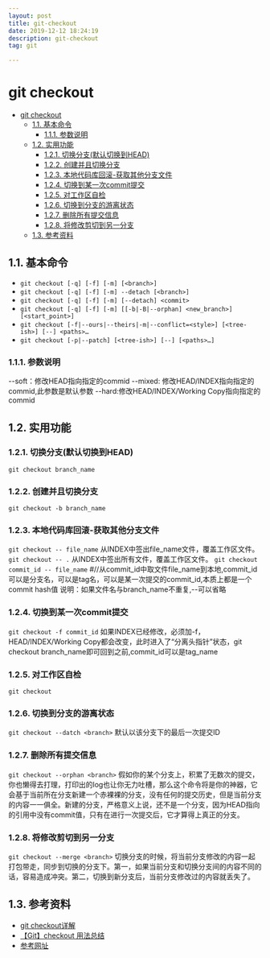 ```yaml
---
layout: post
title: git-checkout
date: 2019-12-12 18:24:19
description: git-checkout
tag: git

---
```


# git checkout

- [git checkout](#git-checkout)
  - [1.1. 基本命令](#11-%e5%9f%ba%e6%9c%ac%e5%91%bd%e4%bb%a4)
    - [1.1.1. 参数说明](#111-%e5%8f%82%e6%95%b0%e8%af%b4%e6%98%8e)
  - [1.2. 实用功能](#12-%e5%ae%9e%e7%94%a8%e5%8a%9f%e8%83%bd)
    - [1.2.1. 切换分支(默认切换到HEAD)](#121-%e5%88%87%e6%8d%a2%e5%88%86%e6%94%af%e9%bb%98%e8%ae%a4%e5%88%87%e6%8d%a2%e5%88%b0head)
    - [1.2.2. 创建并且切换分支](#122-%e5%88%9b%e5%bb%ba%e5%b9%b6%e4%b8%94%e5%88%87%e6%8d%a2%e5%88%86%e6%94%af)
    - [1.2.3. 本地代码库回滚-获取其他分支文件](#123-%e6%9c%ac%e5%9c%b0%e4%bb%a3%e7%a0%81%e5%ba%93%e5%9b%9e%e6%bb%9a-%e8%8e%b7%e5%8f%96%e5%85%b6%e4%bb%96%e5%88%86%e6%94%af%e6%96%87%e4%bb%b6)
    - [1.2.4. 切换到某一次commit提交](#124-%e5%88%87%e6%8d%a2%e5%88%b0%e6%9f%90%e4%b8%80%e6%ac%a1commit%e6%8f%90%e4%ba%a4)
    - [1.2.5. 对工作区自检](#125-%e5%af%b9%e5%b7%a5%e4%bd%9c%e5%8c%ba%e8%87%aa%e6%a3%80)
    - [1.2.6. 切换到分支的游离状态](#126-%e5%88%87%e6%8d%a2%e5%88%b0%e5%88%86%e6%94%af%e7%9a%84%e6%b8%b8%e7%a6%bb%e7%8a%b6%e6%80%81)
    - [1.2.7. 删除所有提交信息](#127-%e5%88%a0%e9%99%a4%e6%89%80%e6%9c%89%e6%8f%90%e4%ba%a4%e4%bf%a1%e6%81%af)
    - [1.2.8. 将修改剪切到另一分支](#128-%e5%b0%86%e4%bf%ae%e6%94%b9%e5%89%aa%e5%88%87%e5%88%b0%e5%8f%a6%e4%b8%80%e5%88%86%e6%94%af)
  - [1.3. 参考资料](#13-%e5%8f%82%e8%80%83%e8%b5%84%e6%96%99)

## 1.1. 基本命令

- `git checkout [-q] [-f] [-m] [<branch>]`
- `git checkout [-q] [-f] [-m] --detach [<branch>]`
- `git checkout [-q] [-f] [-m] [--detach] <commit>`
- `git checkout [-q] [-f] [-m] [[-b|-B|--orphan] <new_branch>] [<start_point>]`
- `git checkout [-f|--ours|--theirs|-m|--conflict=<style>] [<tree-ish>] [--] <paths>…​`
- `git checkout [-p|--patch] [<tree-ish>] [--] [<paths>…]`
  
### 1.1.1. 参数说明

--soft：修改HEAD指向指定的commid
--mixed: 修改HEAD/INDEX指向指定的commid,此参数是默认参数
--hard:修改HEAD/INDEX/Working Copy指向指定的commid

## 1.2. 实用功能

### 1.2.1. 切换分支(默认切换到HEAD)

`git checkout branch_name`

### 1.2.2. 创建并且切换分支

`git checkout -b branch_name`

### 1.2.3. 本地代码库回滚-获取其他分支文件

`git checkout -- file_name`  从INDEX中签出file_name文件，覆盖工作区文件。
`git checkout -- .`          从INDEX中签出所有文件，覆盖工作区文件。
`git checkout commit_id -- file_name`  #//从commit_id中取文件file_name到本地,commit_id可以是分支名，可以是tag名，可以是某一次提交的commit_id,本质上都是一个commit hash值
说明：如果文件名与branch_name不重复,--可以省略

### 1.2.4. 切换到某一次commit提交

`git checkout -f commit_id`
如果INDEX已经修改，必须加-f，HEAD/INDEX/Working Copy都会改变，此时进入了“分离头指针”状态，git checkout branch_name即可回到之前,commit_id可以是tag_name

### 1.2.5. 对工作区自检

`git checkout`

### 1.2.6. 切换到分支的游离状态

`git checkout --datch <branch>`
默认以该分支下的最后一次提交ID

### 1.2.7. 删除所有提交信息

`git checkout --orphan <branch>`
假如你的某个分支上，积累了无数次的提交，你也懒得去打理，打印出的log也让你无力吐槽，那么这个命令将是你的神器，它会基于当前所在分支新建一个赤裸裸的分支，没有任何的提交历史，但是当前分支的内容一一俱全。新建的分支，严格意义上说，还不是一个分支，因为HEAD指向的引用中没有commit值，只有在进行一次提交后，它才算得上真正的分支。

### 1.2.8. 将修改剪切到另一分支

`git checkout --merge <branch>`
切换分支的时候，将当前分支修改的内容一起打包带走，同步到切换的分支下。第一，如果当前分支和切换分支间的内容不同的话，容易造成冲突。第二，切换到新分支后，当前分支修改过的内容就丢失了。

## 1.3. 参考资料

- [git checkout详解](https://www.cnblogs.com/hutaoer/archive/2013/05/07/git_checkout.html)
- [【Git】checkout 用法总结](https://www.jianshu.com/p/cad4d2ec4da5)
- [参考网址](https://git-scm.com/docs/git-checkout)
